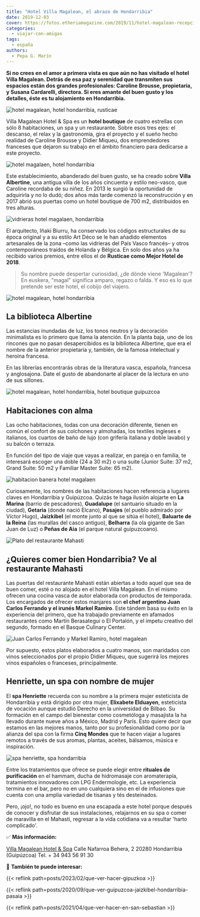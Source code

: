 ```yaml
---
title: "Hotel Villa Magalean, el abrazo de Hondarribia"
date: 2019-12-03
cover: https://fotos.etheriamagazine.com/2019/11/hotel-magalean-recepcion.jpg
categories: 
  - viajar-con-amigas
tags: 
  - españa
authors: 
  - Pepa G. Marín
---
```


**Si no crees en el amor a primera vista es que aún no has visitado el hotel Villa 
Magalean. Detrás de esa paz y serenidad que transmiten sus espacios están dos grandes 
profesionales: Caroline Brousse, propietaria, y Susana Cardarelli, directora. Si eres 
amante del buen gusto y los detalles, éste es tu alojamiento en Hondarribia.** 

![hotel magalean, hotel hondarribia, rusticae](https://fotos.etheriamagazine.com/2019/11/hotel-magalean-recepcion.jpg "Hotel Villa Magalean (Hondarribia).")

Villa Magalean Hotel & Spa es un **hotel boutique** de cuatro estrellas con sólo 8 
habitaciones, un spa y un restaurante. Sobre esos tres ejes: el descanso, el relax y la 
gastronomía, gira el proyecto y el sueño hecho realidad de Caroline Brousse y Didier 
Miqueu, dos emprendedores franceses que dejaron su trabajo en el ámbito financiero para 
dedicarse a este proyecto. 

![hotel magalaen, hotel hondarribia](https://fotos.etheriamagazine.com/2019/11/villa-magalean-hotel-salon.jpg "Cada detalle está cuidadosamente pensado.")

Este establecimiento, abanderado del buen gusto, se ha creado sobre **Villa Albertine**, 
una antigua villa de los años cincuenta y estilo neo-vasco, que Caroline recordaba de su 
niñez. En 2013 le surgió la oportunidad de adquirirla y no lo dudó; dos años más tarde 
comenzó la reconstrucción y en 2017 abrió sus puertas como un hotel boutique de 700 m2, 
distribuidos en tres alturas. 

![vidrieras hotel magalaen, hondarribia](https://fotos.etheriamagazine.com/2019/11/villa-magalean-hotel-vidrieras.jpg "Bonitas vidrieras en la escalera.")

El arquitecto, Iñaki Biurru, ha conservado los códigos estructurales de su época 
original y a su estilo Art Déco se le han añadido elementos artesanales de la zona –como 
las vidrieras del País Vasco francés– y otros contemporáneos traídos de Holanda y 
Bélgica. En solo dos años ya ha recibido varios premios, entre ellos el de **Rusticae 
como Mejor Hotel de 2018**. 

> Su nombre puede despertar curiosidad, ¿de dónde viene 'Magalean'? En euskera, "magal" 
> significa amparo, regazo o falda. Y eso es lo que pretende ser este hotel, el cobijo del 
> viajero. 

![hotel magalean, hotel hondarribia](https://fotos.etheriamagazine.com/2019/11/hotel-magalean-habitacion-rosa.jpg "Espacios para el relax en las habitaciones.")

## La biblioteca Albertine

Las estancias inundadas de luz, los tonos neutros y la decoración minimalista es lo 
primero que llama la atención. En la planta baja, uno de los rincones que no pasan 
desapercibidos es la biblioteca Albertine, que era el nombre de la anterior propietaria 
y, también, de la famosa intelectual y heroína francesa. 

En las librerías encontrarás obras de la literatura vasca, española, francesa y 
anglosajona. Date el gusto de abandonarte al placer de la lectura en uno de sus 
sillones. 

![hotel magalean, hotel hondarribia, hotel boutique guipuzcoa](https://fotos.etheriamagazine.com/2019/11/hotel-magalean-habitacion-azul.jpg "Habitación del Villa Magalean Hotel & Spa.")

## Habitaciones con alma

Las ocho habitaciones, todas con una decoración diferente, tienen en común el confort de 
sus colchones y almohadas, los textiles ingleses e italianos, los cuartos de baño de 
lujo (con grifería italiana y doble lavabo) y su balcón o terraza. 

En función del tipo de viaje que vayas a realizar, en pareja o en familia, te interesará 
escoger una doble (24 a 30 m2) o una suite (Junior Suite: 37 m2, Grand Suite: 50 m2 y 
Familiar Master Suite: 65 m2). 

![habitacion banera hotel magalaen](https://fotos.etheriamagazine.com/2019/11/villa-magalean-habitacion-banera.jpg "Habitación con bañera.")

Curiosamente, los nombres de las habitaciones hacen referencia a lugares claves en 
Hondarribia y Guipúzcoa. Quizás te haga ilusión alojarte en **La Marina** (barrio de 
pescadores), **Guadalupe** (el santuario situado en la ciudad), **Getaria** (donde nació 
Elcano), **Pasajes** (el pueblo admirado por Víctor Hugo), **Jaizkibel** (el monte junto 
al que se sitúa el hotel), **Baluarte de la Reina** (las murallas del casco antiguo), 
**Belharra** (la ola gigante de San Juan de Luz) o **Peñas de Aia** (el parque natural 
guipuzcoano). 

![Plato del restaurante Mahasti](https://fotos.etheriamagazine.com/2019/11/hotel-magalean-restaurante-hondarribia.jpg "Plato del restaurante Mahasti.")

## ¿Quieres comer bien Hondarribia? Ve al restaurante Mahasti

Las puertas del restaurante Mahasti están abiertas a todo aquel que sea de buen comer, 
esté o no alojado en el hotel Villa Magalean. En el mismo ofrecen una cocina vasca de 
autor elaborada con productos de temporada. Los encargados de ofrecer estos manjares son 
**el chef argentino Juan Carlos Ferrando y el irunés Markel Ramiro**. Este tándem basa 
su éxito en la experiencia del primero, que ha trabajado previamente en afamados 
restaurantes como Martín Berasategui o El Portalón, y el ímpetu creativo del segundo, 
formado en el Basque Culinary Center. 

![Juan Carlos Ferrando y Markel Ramiro, hotel magalean](https://fotos.etheriamagazine.com/2019/11/hotel-magalean-Juan-Carlos-Markel.jpg "Juan Carlos Ferrando y Markel Ramiro.")

Por supuesto, estos platos elaborados a cuatro manos, son maridados con vinos 
seleccionados por el propio Didier Miqueu, que sugerirá los mejores vinos españoles o 
franceses, principalmente. 

## Henriette, un spa con nombre de mujer

El **spa Henriette** recuerda con su nombre a la primera mujer esteticista de 
Hondarribia y está dirigido por otra mujer, **Elixabete Elduayen**, esteticista de 
vocación aunque estudió Derecho en la universidad de Bilbao. Su formación en el campo 
del bienestar como cosmetóloga y masajista la ha llevado durante nueve años a México, 
Madrid y París. Esto quiere decir que estamos en las mejores manos, tanto por su 
profesionalidad como por la alianza del spa con la firma **Cinq Mondes** que te hacen 
viajar a lugares remotos a través de sus aromas, plantas, aceites, bálsamos, música e 
inspiración. 

![spa henriette, spa hondarribia](https://fotos.etheriamagazine.com/2019/11/villa-magalean-spa.jpg "Spa Henriette.")

Entre los tratamientos que ofrece se puede elegir entre **rituales de purificación** en 
el hammam, ducha de hidromasaje con aromaterapia, tratamientos innovadores con LPG 
Endermologie, etc. La experiencia termina en el bar, pero no en uno cualquiera sino en 
el de infusiones que cuenta con una amplia variedad de tisanas y tés desteinados. 

Pero, ¡ojo!, no todo es bueno en una escapada a este hotel porque después de conocer y 
disfrutar de sus instalaciones, relajarnos en su spa o comer de maravilla en el Mahasti, 
regresar a la vida cotidiana va a resultar 'harto complicado'. 

✅ **Más información:** 

[Villa Magalean Hotel & Spa](https://www.villamagalean.com/es/) Calle Nafarroa Behera, 2 
20280 Hondarribia (Guipúzcoa) Tel. + 34 943 56 91 30 

📌 **También te puede interesar:** 

{{< reflink path=posts/2023/02/que-ver-hacer-gipuzkoa >}} 

{{< reflink path=posts/2020/09/que-ver-guipuzcoa-jaizkibel-hondarribia-pasaia >}} 

{{< reflink path=posts/2021/04/que-ver-hacer-en-san-sebastian >}}
